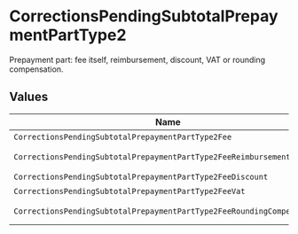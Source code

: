 # CorrectionsPendingSubtotalPrepaymentPartType2

Prepayment part: fee itself, reimbursement, discount, VAT or rounding compensation.


## Values

| Name                                                                   | Value                                                                  |
| ---------------------------------------------------------------------- | ---------------------------------------------------------------------- |
| `CorrectionsPendingSubtotalPrepaymentPartType2Fee`                     | fee                                                                    |
| `CorrectionsPendingSubtotalPrepaymentPartType2FeeReimbursement`        | fee-reimbursement                                                      |
| `CorrectionsPendingSubtotalPrepaymentPartType2FeeDiscount`             | fee-discount                                                           |
| `CorrectionsPendingSubtotalPrepaymentPartType2FeeVat`                  | fee-vat                                                                |
| `CorrectionsPendingSubtotalPrepaymentPartType2FeeRoundingCompensation` | fee-rounding-compensation                                              |